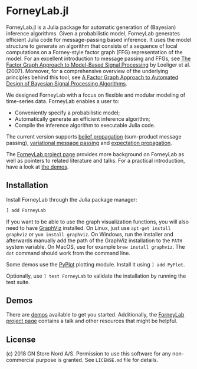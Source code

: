 ForneyLab.jl
============

ForneyLab.jl is a Julia package for automatic generation of (Bayesian) inference algorithms. Given a probabilistic model, ForneyLab generates efficient Julia code for message-passing based inference. It uses the model structure to generate an algorithm that consists of a sequence of local computations on a Forney-style factor graph (FFG) representation of the model. For an excellent introduction to message passing and FFGs, see [The Factor Graph Approach to Model-Based Signal Processing](https://ieeexplore.ieee.org/document/4282128/) by Loeliger et al. (2007). Moreover, for a comprehensive overview of the underlying principles behind this tool, see [A Factor Graph Approach to Automated Design of Bayesian Signal Processing Algorithms](https://arxiv.org/abs/1811.03407).

We designed ForneyLab with a focus on flexible and modular modeling of time-series data. ForneyLab enables a user to:

- Conveniently specify a probabilistic model;
- Automatically generate an efficient inference algorithm;
- Compile the inference algorithm to executable Julia code.

The current version supports [belief propagation](https://en.wikipedia.org/wiki/Belief_propagation) (sum-product message passing), [variational message passing](https://en.wikipedia.org/wiki/Variational_message_passing) and [expectation propagation](https://en.wikipedia.org/wiki/Expectation_propagation).

The [ForneyLab project page](http://forneylab.org) provides more background on ForneyLab as well as pointers to related literature and talks. For a practical introduction, have a look at [the demos](https://github.com/biaslab/ForneyLab.jl/tree/master/demo).


## Installation

Install ForneyLab through the Julia package manager:
```jl
] add ForneyLab
```
If you want to be able to use the graph visualization functions, you will also need to have [GraphViz](http://www.graphviz.org/) installed. On Linux, just use `apt-get install graphviz` or `yum install graphviz`. On Windows, run the installer and afterwards manually add the path of the GraphViz installation to the `PATH` system variable. On MacOS, use for example `brew install graphviz`. The `dot` command should work from the command line.

Some demos use the [PyPlot](https://github.com/stevengj/PyPlot.jl) plotting module. Install it using `] add PyPlot`.

Optionally, use `] test ForneyLab` to validate the installation by running the test suite.

## Demos

There are [demos](https://github.com/biaslab/ForneyLab.jl/tree/master/demo) available to get you started.
Additionally, the [ForneyLab project page](http://forneylab.org) contains a talk and other resources that might be helpful.


## License

(c) 2018 GN Store Nord A/S. Permission to use this software for any non-commercial purpose is granted. See `LICENSE.md` file for details.
